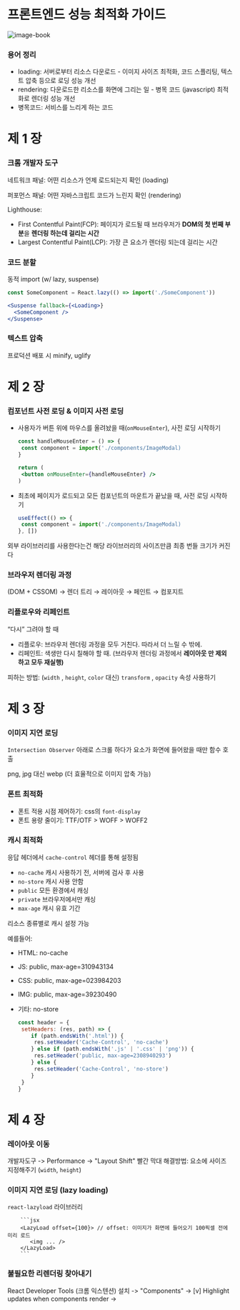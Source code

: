 # 프론트엔드 성능 최적화 가이드
![image-book](https://contents.kyobobook.co.kr/sih/fit-in/458x0/pdt/9788966263745.jpg)

### 용어 정리
- loading: 서버로부터 리소스 다운로드 - 이미지 사이즈 최적화, 코드 스플리팅, 텍스트 압축 등으로 로딩 성능 개선 
- rendering: 다운로드한 리소스를 화면에 그리는 일 - 병목 코드 (javascript) 최적화로 렌더링 성능 개선
- 병목코드: 서비스를 느리게 하는 코드

# 제 1 장
### 크롬 개발자 도구
네트워크 패널: 어떤 리소스가 언제 로드되는지 확인 (loading)

퍼포먼스 패널: 어떤 자바스크립트 코드가 느린지 확인 (rendering)

Lighthouse: 
- First Contentful Paint(FCP): 페이지가 로드될 때 브라우저가 **DOM의 첫 번째 부분**을 **렌더링 하는데 걸리는 시간**
- Largest Contentful Paint(LCP): 가장 큰 요소가 렌더링 되는데 걸리는 시간
### 코드 분할
동적 import (w/ lazy, suspense)
``` jsx
const SomeComponent = React.lazy(() => import('./SomeComponent'))

<Suspense fallback={<Loading>}
  <SomeComponent />
</Suspense>
```

### 텍스트 압축
프로덕션 배포 시 minify, uglify

# 제 2 장

### **컴포넌트 사전 로딩 & 이미지 사전 로딩**

- 사용자가 버튼 위에 마우스를 올려놨을 때(`onMouseEnter`), 사전 로딩 시작하기
    
    ```jsx
    const handleMouseEnter = () => {
     const component = import('./components/ImageModal)
    }
    
    return (
     <button onMouseEnter={handleMouseEnter} />
    )
    ```
    
- 최초에 페이지가 로드되고 모든 컴포넌트의 마운트가 끝났을 때, 사전 로딩 시작하기
    
    ```jsx
    useEffect(() => {
     const component = import('./components/ImageModal)
    }, [])
    ```
    

외부 라이브러리를 사용한다는건 해당 라이브러리의 사이즈만큼 최종 번들 크기가 커진다

### 브라우저 렌더링 과정

(DOM + CSSOM) → 렌더 트리 → 레이아웃 → 페인트 → 컴포지트

### 리플로우와 리페인트

“다시” 그려야 할 때

- 리플로우: 브라우저 렌더링 과정을 모두 거친다. 따라서 더 느릴 수 밖에.
- 리페인트: 색생만 다시 칠해야 할 때. (브라우저 렌더링 과정에서 **레이아웃 만 제외하고 모두 재실행)**

피하는 방법: (`width` , `height`, `color`  대신) `transform` , `opacity` 속성 사용하기


# 제 3 장

### 이미지 지연 로딩

`Intersection Observer` 아래로 스크롤 하다가 요소가 화면에 들어왔을 때만 함수 호출 

png, jpg 대신 webp (더 효율적으로 이미지 압축 가능)

### 폰트 최적화

- 폰트 적용 시점 제어하기: css의 `font-display`
- 폰트 용량 줄이기: TTF/OTF > WOFF > WOFF2

### 캐시 최적화

응답 헤더에서 `cache-control` 헤더를 통해 설정됨

- `no-cache` 캐시 사용하기 전, 서버에 검사 후 사용
- `no-store` 캐시 사용 안함
- `public` 모든 환경에서 캐싱
- `private` 브라우저에서만 캐싱
- `max-age` 캐시 유효 기간

리소스 종류별로 캐시 설정 가능

예를들어: 

- HTML: no-cache
- JS: public, max-age=310943134
- CSS: public, max-age=023984203
- IMG: public, max-age=39230490
- 기타: no-store

    ```jsx
    const header = {
     setHeaders: (res, path) => {
        if (path.endsWith('.html')) {
         res.setHeader('Cache-Control', 'no-cache')
        } else if (path.endsWith('.js' | '.css' | 'png')) {
         res.setHeader('public, max-age=2308940293')
        } else {
         res.setHeader('Cache-Control', 'no-store')
        }
     }
    }
    ```

# 제 4 장
### 레이아웃 이동
개발자도구 -> Performance -> "Layout Shift" 빨간 막대
해결방법: 요소에 사이즈 지정해주기 (`width`, `height`)

### 이미지 지연 로딩 (lazy loading)
`react-lazyload` 라이브러리

        ```jsx
        <LazyLoad offset={100}> // offset: 이미지가 화면에 들어오기 100픽셀 전에 미리 로드
           <img ... />
        </LazyLoad>
        ```
### 불필요한 리렌더링 찾아내기
React Developer Tools (크롬 익스텐션) 설치 -> "Components" -> [v] Highlight updates when components render -> 
